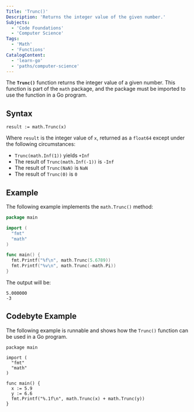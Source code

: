 ```yaml
---
Title: 'Trunc()'
Description: 'Returns the integer value of the given number.'
Subjects:
  - 'Code Foundations'
  - 'Computer Science'
Tags:
  - 'Math'
  - 'Functions'
CatalogContent:
  - 'learn-go'
  - 'paths/computer-science'
---
```


The **`Trunc()`** function returns the integer value of a given number. This function is part of the `math` package, and the package must be imported to use the function in a Go program.

## Syntax

```pseudo
result := math.Trunc(x)
```

Where `result` is the integer value of `x`, returned as a `float64` except under the following circumstances:

- `Trunc(math.Inf(1))` yields `+Inf`
- The result of `Trunc(math.Inf(-1))` is `-Inf`
- The result of `Trunc(NaN)` is `NaN`
- The result of `Trunc(0)` is `0`

## Example

The following example implements the `math.Trunc()` method:

```go
package main

import (
  "fmt"
  "math"
)

func main() {
  fmt.Printf("%f\n", math.Trunc(5.6789))
  fmt.Printf("%v\n", math.Trunc(-math.Pi))
}
```

The output will be:

```shell
5.000000
-3
```

## Codebyte Example

The following example is runnable and shows how the `Trunc()` function can be used in a Go program.

```codebyte/golang
package main

import (
  "fmt"
  "math"
)

func main() {
  x := 5.9
  y := 6.6
  fmt.Printf("%.1f\n", math.Trunc(x) + math.Trunc(y))
}
```
